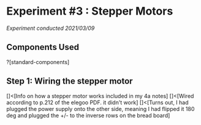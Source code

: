 # Experiment #3 : Stepper Motors
*Experiment conducted 2021/03/09*

## Components Used

?[standard-components]

## Step 1: Wiring the stepper motor
[]<[Info on how a stepper motor works included in my 4a notes]
[]<[Wired according to p.212 of the elegoo PDF. it didn't work]
[]<[Turns out, I had plugged the power supply onto the other side, meaning I had flipped it 180 deg and plugged the +/- to the inverse rows on the bread board]
